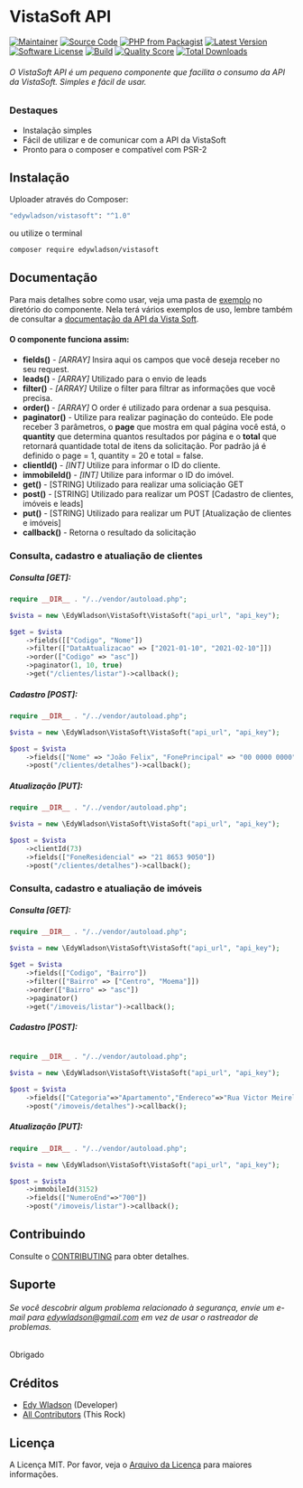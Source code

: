 # VistaSoft API

[![Maintainer](http://img.shields.io/badge/maintainer-@edywladson-blue.svg?style=flat-square)](https://twitter.com/edywladson)
[![Source Code](http://img.shields.io/badge/source-edywladson/vistasoft-blue.svg?style=flat-square)](https://github.com/edywladson/vistasoft)
[![PHP from Packagist](https://img.shields.io/packagist/php-v/edywladson/vistasoft.svg?style=flat-square)](https://packagist.org/packages/edywladson/vistasoft)
[![Latest Version](https://img.shields.io/github/release/edywladson/vistasoft.svg?style=flat-square)](https://github.com/edywladson/vistasoft/releases)
[![Software License](https://img.shields.io/badge/license-MIT-brightgreen.svg?style=flat-square)](LICENSE)
[![Build](https://img.shields.io/scrutinizer/build/g/edywladson/vistasoft.svg?style=flat-square)](https://scrutinizer-ci.com/g/edywladson/vistasoft)
[![Quality Score](https://img.shields.io/scrutinizer/g/edywladson/vistasoft.svg?style=flat-square)](https://scrutinizer-ci.com/g/edywladson/vistasoft)
[![Total Downloads](https://img.shields.io/packagist/dt/edywladson/vistasoft.svg?style=flat-square)](https://packagist.org/packages/cedywladson/vistasoft)

###### O VistaSoft API é um pequeno componente que facilita o consumo da API da VistaSoft. Simples e fácil de usar.

### Destaques
- Instalação simples
- Fácil de utilizar e de comunicar com a API da VistaSoft
- Pronto para o composer e compatível com PSR-2

## Instalação
Uploader através do Composer:

```bash
"edywladson/vistasoft": "^1.0"
```

ou utilize o terminal

```bash
composer require edywladson/vistasoft
```

## Documentação

Para mais detalhes sobre como usar, veja uma pasta de [exemplo](https://github.com/edywladson/vistasoft/tree/master/example) no diretório do componente. Nela terá vários exemplos de uso, lembre também de consultar a [documentação da API da Vista Soft](https://www.vistasoft.com.br/api/). 

#### O componente funciona assim:

- **fields()** - *[ARRAY]* Insira aqui os campos que você deseja receber no seu request. 
- **leads()** - *[ARRAY]* Utilizado para o envio de leads
- **filter()** - *[ARRAY]* Utilize o filter para filtrar as informações que você precisa.
- **order()** - *[ARRAY]* O order é utilizado para ordenar a sua pesquisa.
- **paginator()** - Utilize para realizar paginação do conteúdo. Ele pode receber 3 parâmetros, o **page** que mostra em qual página você está, o **quantity** que determina quantos resultados por página e o **total** que retornará quantidade total de itens da solicitação. Por padrão já é definido o page = 1, quantity = 20 e total = false.
- **clientId()** - *[INT]* Utilize para informar o ID do cliente.
- **immobileId()** - *[INT]* Utilize para informar o ID do imóvel.
- **get()** - [STRING] Utilizado para realizar uma soliciação GET
- **post()** - [STRING] Utilizado para realizar um POST [Cadastro de clientes, imóveis e leads]
- **put()** - [STRING] Utilizado para realizar um PUT [Atualização de clientes e imóveis]
- **callback()** - Retorna o resultado da solicitação

### Consulta, cadastro e atualiação de clientes

##### Consulta [GET]:

```php
require __DIR__ . "/../vendor/autoload.php";

$vista = new \EdyWladson\VistaSoft\VistaSoft("api_url", "api_key");

$get = $vista
    ->fields([["Codigo", "Nome"])
    ->filter(["DataAtualizacao" => ["2021-01-10", "2021-02-10"]])
    ->order(["Codigo" => "asc"])
    ->paginator(1, 10, true)
    ->get("/clientes/listar")->callback();
```

##### Cadastro [POST]:

```php
require __DIR__ . "/../vendor/autoload.php";

$vista = new \EdyWladson\VistaSoft\VistaSoft("api_url", "api_key");

$post = $vista
    ->fields(["Nome" => "João Felix", "FonePrincipal" => "00 0000 0000", "VeiculoCaptacao" => "Portal 10"])
    ->post("/clientes/detalhes")->callback();

```

##### Atualização [PUT]:

```php
require __DIR__ . "/../vendor/autoload.php";

$vista = new \EdyWladson\VistaSoft\VistaSoft("api_url", "api_key");

$post = $vista
    ->clientId(73)
    ->fields(["FoneResidencial" => "21 8653 9050"])
    ->post("/clientes/detalhes")->callback();

```

### Consulta, cadastro e atualiação de imóveis

##### Consulta [GET]:

```php
require __DIR__ . "/../vendor/autoload.php";

$vista = new \EdyWladson\VistaSoft\VistaSoft("api_url", "api_key");

$get = $vista
    ->fields(["Codigo", "Bairro"])
    ->filter(["Bairro" => ["Centro", "Moema"]])
    ->order(["Bairro" => "asc"])
    ->paginator()
    ->get("/imoveis/listar")->callback();
```
##### Cadastro [POST]:

```php

require __DIR__ . "/../vendor/autoload.php";

$vista = new \EdyWladson\VistaSoft\VistaSoft("api_url", "api_key");

$post = $vista
    ->fields(["Categoria"=>"Apartamento","Endereco"=>"Rua Victor Meirelles","NumeroEnd"=>"600","Complemento"=>"901","Bairro"=>"Campinas","Cidade"=>"São José","UF"=>"SC","CEP"=>"88101170","Situacao"=>"Novo","Ocupacao"=>"Ocupado"])
    ->post("/imoveis/detalhes")->callback();

```

##### Atualização [PUT]:

```php
require __DIR__ . "/../vendor/autoload.php";

$vista = new \EdyWladson\VistaSoft\VistaSoft("api_url", "api_key");

$post = $vista
    ->immobileId(3152)
    ->fields(["NumeroEnd"=>"700"])
    ->post("/imoveis/listar")->callback();

```

## Contribuindo

Consulte o [CONTRIBUTING](https://github.com/edywladson/vistasoft/blob/master/CONTRIBUTING.md) para obter detalhes.

## Suporte

###### Se você descobrir algum problema relacionado à segurança, envie um e-mail para edywladson@gmail.com em vez de usar o rastreador de problemas.

Obrigado 

## Créditos

- [Edy Wladson](https://github.com/edywladson) (Developer)
- [All Contributors](https://github.com/edywladson/vistasoft/contributors) (This Rock)

## Licença

A Licença MIT. Por favor, veja o [Arquivo da Licença](https://github.com/edywladson/vistasoft/blob/master/LICENSE) para maiores informações.